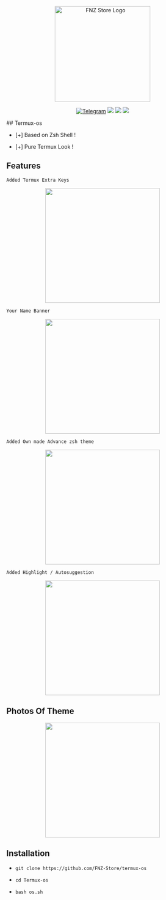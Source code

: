 <p align="center">
  <img src="https://raw.githubusercontent.com/FNZ-Store/termux-theme/main/assets/logo-fnzstore.png" alt="FNZ Store Logo" width="250">
</p>
<p align="center">
  <a href="https://t.me/fnzstore"><img title="Telegram" src="https://img.shields.io/badge/Join%20Telegram-FNZ%20Store-blue?style=for-the-badge&logo=telegram"></a>
  <img src="https://img.shields.io/badge/Versi-1.0-green?style=for-the-badge">
  <img src="https://img.shields.io/badge/Dibuat%20oleh-FNZ%20Store-blueviolet?style=for-the-badge">
  <img src="https://img.shields.io/badge/Platform-Termux-orange?style=for-the-badge&logo=linux">
</p>
## Termux-os

* [+] Based on Zsh Shell !

* [+] Pure Termux Look !


## Features

`Added Termux Extra Keys`

<p align="center">
  <img src="https://user-images.githubusercontent.com/46929618/150729794-17dd4f17-19d0-4028-99b8-c7a88994d145.jpg" width="300" hight="220">
</p>

`Your Name Banner`

<p align="center">
  <img src="https://user-images.githubusercontent.com/46929618/150729923-9f0415aa-d0fd-46c7-86cb-1ef65affffcb.jpg" width="300" hight="220">
</p>

`Added Own made Advance zsh theme`
<p align="center">
  <img src="https://user-images.githubusercontent.com/46929618/150729435-7eea5d74-8474-427a-9ada-a8d50da91136.jpg" width="300" hight="220">
</p>

`Added Highlight / Autosuggestion`

<p align="center">
  <img src="https://user-images.githubusercontent.com/46929618/150729854-a09be75c-5e3a-4a21-85b4-71191ee42bd2.jpg" width="300" hight="220">
</p>

## Photos Of Theme




<p align="center">
  <img src="https://user-images.githubusercontent.com/46929618/150729988-7c0c2a39-fe78-4dc6-8174-1a220e0ee1e5.jpg" width="300" hight="220">
</p>

## Installation



* `git clone https://github.com/FNZ-Store/termux-os`

* `cd Termux-os`

* `bash os.sh`


